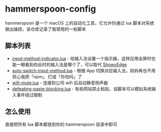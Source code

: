 # hammerspoon-config

hammerspoon 是一个 macOS 上的自动化工具，它允许你通过 lua 脚本对系统做出操控，该仓库记录了我常用的一些脚本

## 脚本列表

- [input-method-indicator.lua](input-method-indicator.lua) - 给输入法设置一个指示器，这样应用全屏时也能一眼看到你此时的输入法是哪个了，可以取代 [ShowyEdge](https://github.com/pqrs-org/ShowyEdge/)
- [auto-switch-input-method.lua](auto-switch-input-method.lua) - 根据 App 切换对应输入法，妈妈再也不用担心我把「npm」 打成「你怕吗」了
- [wifi-mute.lua](wifi-mute.lua) - 连接到公司 wifi 后自动静音扬声器
- [defeating-paste-blocking.lua](defeating-paste-blocking.lua) - 有些网站禁止粘贴，该脚本可以模拟系统输入事件绕过限制

## 怎么使用

直接把所有 lua 脚本都放到你的 hammerspoon 目录中即可
